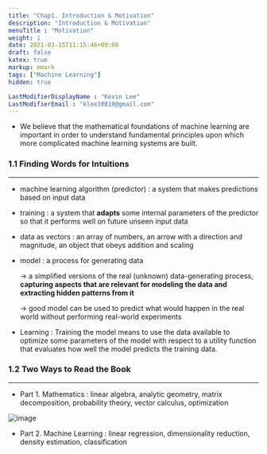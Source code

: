 ```yaml
---
title: "Chap1. Introduction & Motivation"
description: "Introduction & Motivation"
menuTitle : "Motivation"
weight: 1
date: 2021-03-15T11:15:46+09:00
draft: false
katex: true
markup: mmark
tags: ["Machine Learning"]
hidden: true

LastModifierDisplayName : "Kevin Lee"
LastModifierEmail : "klee30810@gmail.com"
---
```


- We believe that the mathematical foundations of machine learning are important in order to understand fundamental principles upon which more complicated machine learning systems are built.

### 1.1 Finding Words for Intuitions

---

- machine learning algorithm (predictor) : a system that makes predictions based on input data

- training : a system that **adapts** some internal parameters of the predictor so that it performs well on future unseen input data

- data as vectors : an array of numbers, an arrow with a direction and magnitude, an object that obeys addition and scaling

- model : a process for generating data

  → a simplified versions of the real (unknown) data-generating process, **capturing aspects that are relevant for modeling the data and extracting hidden patterns from it**

  → good model can be used to predict what would happen in the real world without performing real-world experiments

- Learning : Training the model means to use the data available to optimize some parameters of the model with respect to a utility function that evaluates how well the model predicts the training data.



### 1.2 Two Ways to Read the Book

---

- Part 1. Mathematics : linear algebra, analytic geometry, matrix decomposition, probability theory, vector calculus, optimization

![image](/images/mldl/mathml/chap1/1-1.png)

- Part 2. Machine Learning : linear regression, dimensionality reduction, density estimation, classification